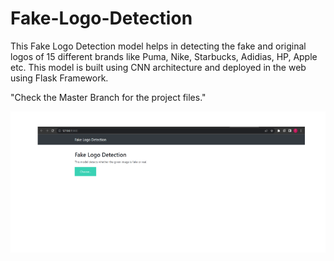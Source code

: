 # Fake-Logo-Detection
This Fake Logo Detection model helps in detecting the fake and original logos of 15 different brands like Puma, Nike, Starbucks, Adidias, HP, Apple etc. This model is built using CNN architecture and deployed in the web using Flask Framework.

"Check the Master Branch for the project files."

![Fake Logo Detection Website](Website.png)

